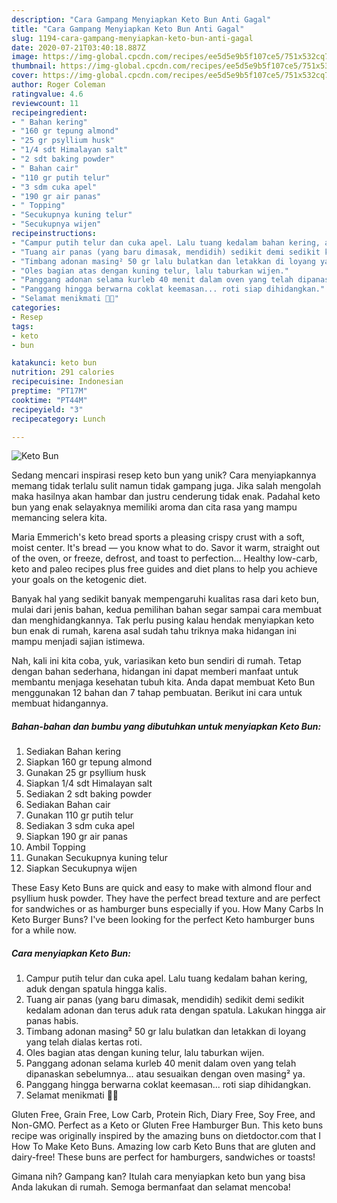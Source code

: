 ```yaml
---
description: "Cara Gampang Menyiapkan Keto Bun Anti Gagal"
title: "Cara Gampang Menyiapkan Keto Bun Anti Gagal"
slug: 1194-cara-gampang-menyiapkan-keto-bun-anti-gagal
date: 2020-07-21T03:40:18.887Z
image: https://img-global.cpcdn.com/recipes/ee5d5e9b5f107ce5/751x532cq70/keto-bun-foto-resep-utama.jpg
thumbnail: https://img-global.cpcdn.com/recipes/ee5d5e9b5f107ce5/751x532cq70/keto-bun-foto-resep-utama.jpg
cover: https://img-global.cpcdn.com/recipes/ee5d5e9b5f107ce5/751x532cq70/keto-bun-foto-resep-utama.jpg
author: Roger Coleman
ratingvalue: 4.6
reviewcount: 11
recipeingredient:
- " Bahan kering"
- "160 gr tepung almond"
- "25 gr psyllium husk"
- "1/4 sdt Himalayan salt"
- "2 sdt baking powder"
- " Bahan cair"
- "110 gr putih telur"
- "3 sdm cuka apel"
- "190 gr air panas"
- " Topping"
- "Secukupnya kuning telur"
- "Secukupnya wijen"
recipeinstructions:
- "Campur putih telur dan cuka apel. Lalu tuang kedalam bahan kering, aduk dengan spatula hingga kalis."
- "Tuang air panas (yang baru dimasak, mendidih) sedikit demi sedikit kedalam adonan dan terus aduk rata dengan spatula. Lakukan hingga air panas habis."
- "Timbang adonan masing² 50 gr lalu bulatkan dan letakkan di loyang yang telah dialas kertas roti."
- "Oles bagian atas dengan kuning telur, lalu taburkan wijen."
- "Panggang adonan selama kurleb 40 menit dalam oven yang telah dipanaskan sebelumnya... atau sesuaikan dengan oven masing² ya."
- "Panggang hingga berwarna coklat keemasan... roti siap dihidangkan."
- "Selamat menikmati 👩‍🍳"
categories:
- Resep
tags:
- keto
- bun

katakunci: keto bun 
nutrition: 291 calories
recipecuisine: Indonesian
preptime: "PT17M"
cooktime: "PT44M"
recipeyield: "3"
recipecategory: Lunch

---
```



![Keto Bun](https://img-global.cpcdn.com/recipes/ee5d5e9b5f107ce5/751x532cq70/keto-bun-foto-resep-utama.jpg)

Sedang mencari inspirasi resep keto bun yang unik? Cara menyiapkannya memang tidak terlalu sulit namun tidak gampang juga. Jika salah mengolah maka hasilnya akan hambar dan justru cenderung tidak enak. Padahal keto bun yang enak selayaknya memiliki aroma dan cita rasa yang mampu memancing selera kita.

Maria Emmerich&#39;s keto bread sports a pleasing crispy crust with a soft, moist center. It&#39;s bread — you know what to do. Savor it warm, straight out of the oven, or freeze, defrost, and toast to perfection… Healthy low-carb, keto and paleo recipes plus free guides and diet plans to help you achieve your goals on the ketogenic diet.

Banyak hal yang sedikit banyak mempengaruhi kualitas rasa dari keto bun, mulai dari jenis bahan, kedua pemilihan bahan segar sampai cara membuat dan menghidangkannya. Tak perlu pusing kalau hendak menyiapkan keto bun enak di rumah, karena asal sudah tahu triknya maka hidangan ini mampu menjadi sajian istimewa.


Nah, kali ini kita coba, yuk, variasikan keto bun sendiri di rumah. Tetap dengan bahan sederhana, hidangan ini dapat memberi manfaat untuk membantu menjaga kesehatan tubuh kita. Anda dapat membuat Keto Bun menggunakan 12 bahan dan 7 tahap pembuatan. Berikut ini cara untuk membuat hidangannya.

<!--inarticleads1-->

##### Bahan-bahan dan bumbu yang dibutuhkan untuk menyiapkan Keto Bun:

1. Sediakan  Bahan kering
1. Siapkan 160 gr tepung almond
1. Gunakan 25 gr psyllium husk
1. Siapkan 1/4 sdt Himalayan salt
1. Sediakan 2 sdt baking powder
1. Sediakan  Bahan cair
1. Gunakan 110 gr putih telur
1. Sediakan 3 sdm cuka apel
1. Siapkan 190 gr air panas
1. Ambil  Topping
1. Gunakan Secukupnya kuning telur
1. Siapkan Secukupnya wijen


These Easy Keto Buns are quick and easy to make with almond flour and psyllium husk powder. They have the perfect bread texture and are perfect for sandwiches or as hamburger buns especially if you. How Many Carbs In Keto Burger Buns? I&#39;ve been looking for the perfect Keto hamburger buns for a while now. 

<!--inarticleads2-->

##### Cara menyiapkan Keto Bun:

1. Campur putih telur dan cuka apel. Lalu tuang kedalam bahan kering, aduk dengan spatula hingga kalis.
1. Tuang air panas (yang baru dimasak, mendidih) sedikit demi sedikit kedalam adonan dan terus aduk rata dengan spatula. Lakukan hingga air panas habis.
1. Timbang adonan masing² 50 gr lalu bulatkan dan letakkan di loyang yang telah dialas kertas roti.
1. Oles bagian atas dengan kuning telur, lalu taburkan wijen.
1. Panggang adonan selama kurleb 40 menit dalam oven yang telah dipanaskan sebelumnya... atau sesuaikan dengan oven masing² ya.
1. Panggang hingga berwarna coklat keemasan... roti siap dihidangkan.
1. Selamat menikmati 👩‍🍳


Gluten Free, Grain Free, Low Carb, Protein Rich, Diary Free, Soy Free, and Non-GMO. Perfect as a Keto or Gluten Free Hamburger Bun. This keto buns recipe was originally inspired by the amazing buns on dietdoctor.com that I How To Make Keto Buns. Amazing low carb Keto Buns that are gluten and dairy-free! These buns are perfect for hamburgers, sandwiches or toasts! 

Gimana nih? Gampang kan? Itulah cara menyiapkan keto bun yang bisa Anda lakukan di rumah. Semoga bermanfaat dan selamat mencoba!
